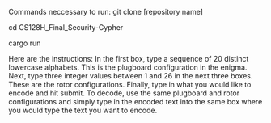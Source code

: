 Commands neccessary to run: git clone [repository name]

cd CS128H_Final_Security-Cypher

cargo run

Here are the instructions:
In the first box, type a sequence of 20 distinct lowercase alphabets. This is the plugboard configuration in the enigma. 
Next, type three integer values between 1 and 26 in the next three boxes. These are the rotor configurations.
Finally, type in what you would like to encode and hit submit. 
To decode, use the same plugboard and rotor configurations and simply type in the encoded text into the same box where you would type the text you want to encode.
